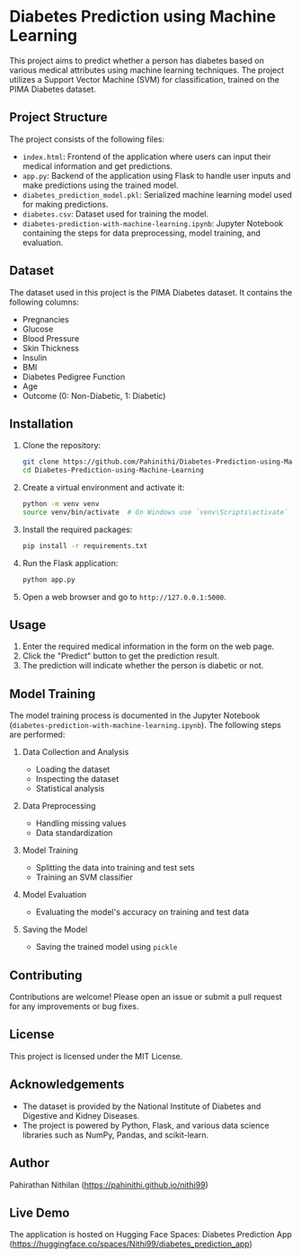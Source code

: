 # Diabetes Prediction using Machine Learning

This project aims to predict whether a person has diabetes based on various medical attributes using machine learning techniques. The project utilizes a Support Vector Machine (SVM) for classification, trained on the PIMA Diabetes dataset.

## Project Structure

The project consists of the following files:

- `index.html`: Frontend of the application where users can input their medical information and get predictions.
- `app.py`: Backend of the application using Flask to handle user inputs and make predictions using the trained model.
- `diabetes_prediction_model.pkl`: Serialized machine learning model used for making predictions.
- `diabetes.csv`: Dataset used for training the model.
- `diabetes-prediction-with-machine-learning.ipynb`: Jupyter Notebook containing the steps for data preprocessing, model training, and evaluation.

## Dataset

The dataset used in this project is the PIMA Diabetes dataset. It contains the following columns:
- Pregnancies
- Glucose
- Blood Pressure
- Skin Thickness
- Insulin
- BMI
- Diabetes Pedigree Function
- Age
- Outcome (0: Non-Diabetic, 1: Diabetic)

## Installation

1. Clone the repository:
   ```bash
   git clone https://github.com/Pahinithi/Diabetes-Prediction-using-Machine-Learning.git
   cd Diabetes-Prediction-using-Machine-Learning
   ```

2. Create a virtual environment and activate it:
   ```bash
   python -m venv venv
   source venv/bin/activate  # On Windows use `venv\Scripts\activate`
   ```

3. Install the required packages:
   ```bash
   pip install -r requirements.txt
   ```

4. Run the Flask application:
   ```bash
   python app.py
   ```

5. Open a web browser and go to `http://127.0.0.1:5000`.

## Usage

1. Enter the required medical information in the form on the web page.
2. Click the "Predict" button to get the prediction result.
3. The prediction will indicate whether the person is diabetic or not.

## Model Training

The model training process is documented in the Jupyter Notebook (`diabetes-prediction-with-machine-learning.ipynb`). The following steps are performed:

1. Data Collection and Analysis
   - Loading the dataset
   - Inspecting the dataset
   - Statistical analysis

2. Data Preprocessing
   - Handling missing values
   - Data standardization

3. Model Training
   - Splitting the data into training and test sets
   - Training an SVM classifier

4. Model Evaluation
   - Evaluating the model's accuracy on training and test data

5. Saving the Model
   - Saving the trained model using `pickle`

## Contributing

Contributions are welcome! Please open an issue or submit a pull request for any improvements or bug fixes.

## License

This project is licensed under the MIT License.

## Acknowledgements

- The dataset is provided by the National Institute of Diabetes and Digestive and Kidney Diseases.
- The project is powered by Python, Flask, and various data science libraries such as NumPy, Pandas, and scikit-learn.

## Author

Pahirathan Nithilan (https://pahinithi.github.io/nithi99) 

##  Live Demo

The application is hosted on Hugging Face Spaces: Diabetes Prediction App (https://huggingface.co/spaces/Nithi99/diabetes_prediction_app)

